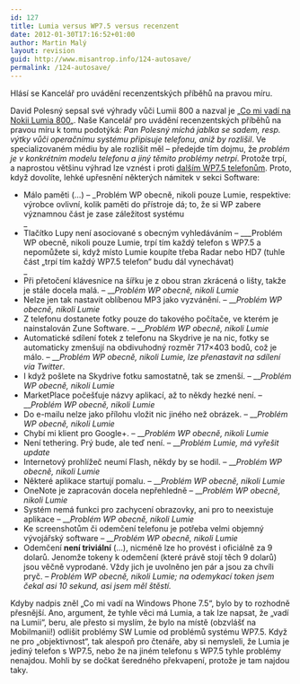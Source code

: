 ```yaml
---
id: 127
title: Lumia versus WP7.5 versus recenzent
date: 2012-01-30T17:16:52+01:00
author: Martin Malý
layout: revision
guid: http://www.misantrop.info/124-autosave/
permalink: /124-autosave/
---
```

Hlásí se Kancelář pro uvádění recenzentských příběhů na pravou míru.

<!--more-->

David Polesný sepsal své výhrady vůči Lumii 800 a nazval je &#8222;[Co mi vadí na Nokii Lumia 800](http://www.mobilmania.cz/default.aspx?section=3&article=1319442)&#8222;. Naše Kancelář pro uvádění recenzentských příběhů na pravou míru k tomu podotýká: _Pan Polesný míchá jablka se sadem, resp. výtky vůči operačnímu systému připisuje telefonu, aniž by rozlišil_. Ve specializovaném médiu by ale rozlišit měl &#8211; předejde tím dojmu, že _problém je v konkrétním modelu telefonu a jiný těmito problémy netrpí_. Protože trpí, a naprostou většinu výhrad lze vznést i proti [dalším WP7.5 telefonům](http://www.mobilmania.cz/katalog-mobilu/sc-63-c-1/default.aspx?catalog=1&advsrch=1&section=63). Proto, když dovolíte, lehké upřesnění některých námitek v sekci Software:

  * Málo paměti (&#8230;) – _Problém WP obecně, nikoli pouze Lumie, respektive: výrobce ovlivní, kolik paměti do přístroje dá; to, že si WP zabere významnou část je zase záležitost systému  
_ 
  * Tlačítko Lupy není asociované s obecným vyhledáváním – ___Problém WP obecně, nikoli pouze Lumie, trpí tím každý telefon s WP7.5 a nepomůžete si, když místo Lumie koupíte třeba Radar nebo HD7 (tuhle část &#8222;trpí tím každý WP7.5 telefon&#8220; budu dál vynechávat)  
_ 
  * Při přetočení klávesnice na šířku je z obou stran zkrácená o lišty, takže je stále docela malá. – ___Problém WP obecně, nikoli Lumie_
  * Nelze jen tak nastavit oblíbenou MP3 jako vyzvánění. – ___Problém WP obecně, nikoli Lumie_
  * Z telefonu dostanete fotky pouze do takového počítače, ve kterém je nainstalován Zune Software. – ___Problém WP obecně, nikoli Lumie_
  * Automatické sdílení fotek z telefonu na Skydrive je na nic, fotky se automaticky zmenšují na obdivuhodný rozměr 717×403 bodů, což je málo. – ___Problém WP obecně, nikoli Lumie, lze přenastavit na sdílení via Twitter_.
  * I když pošlete na Skydrive fotku samostatně, tak se zmenší. – ___Problém WP obecně, nikoli Lumie_
  * MarketPlace počešťuje názvy aplikací, až to někdy hezké není. – ___Problém WP obecně, nikoli Lumie_
  * Do e-mailu nelze jako přílohu vložit nic jiného než obrázek. – ___Problém WP obecně, nikoli Lumie_
  * Chybí mi klient pro Google+. – ___Problém WP obecně, nikoli Lumie_
  * Není tethering. Prý bude, ale teď není. – ___Problém Lumie, má vyřešit update_
  * Internetový prohlížeč neumí Flash, někdy by se hodil. – ___Problém WP obecně, nikoli Lumie_
  * Některé aplikace startují pomalu. – ___Problém WP obecně, nikoli Lumie_
  * OneNote je zapracován docela nepřehledně – ___Problém WP obecně, nikoli Lumie_
  * Systém nemá funkci pro zachycení obrazovky, ani pro to neexistuje aplikace – ___Problém WP obecně, nikoli Lumie_
  * Ke screenshotům či odemčení telefonu je potřeba velmi objemný vývojářský software – ___Problém WP obecně, nikoli Lumie_
  * Odemčení **není triviální** (&#8230;), nicméně lze ho provést i oficiálně za 9 dolarů. Jenomže tokeny k odemčení (které právě stojí těch 9 dolarů) jsou věčně vyprodané. Vždy jich je uvolněno jen pár a jsou za chvíli pryč. _– Problém WP obecně, nikoli Lumie; na odemykací token jsem čekal asi 10 sekund, asi jsem měl štěstí._ 

Kdyby nadpis zněl &#8222;Co mi vadí na Windows Phone 7.5&#8220;, bylo by to rozhodně přesnější. Ano, argument, že tyhle věci má Lumia, a tak lze napsat, že &#8222;vadí na Lumii&#8220;, beru, ale přesto si myslím, že bylo na místě (obzvlášť na Mobilmanii!) odlišit problémy SW Lumie od problémů systému WP7.5. Když ne pro &#8222;objektivnost&#8220;, tak alespoň pro čtenáře, aby si nemysleli, že Lumia je jediný telefon s WP7.5, nebo že na jiném telefonu s WP7.5 tyhle problémy nenajdou. Mohli by se dočkat šeredného překvapení, protože je tam najdou taky.